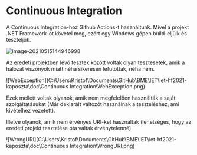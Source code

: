 # Continuous Integration

A Continuous Integration-hoz Github Actions-t használtunk. Mivel a projekt .NET Framework-öt követel meg, ezért egy Windows gépen build-eljülk és teszteljük.

![image-20210515144946998](C:\Users\Kristof\AppData\Roaming\Typora\typora-user-images\image-20210515144946998.png)

Az eredeti projektben lévő tesztek között voltak olyan tesztesetek, amik a hálózat viszonyok miatt néha sikeresen lefutottak, néha nem.

![WebException](C:\Users\Kristof\Documents\GitHub\BME\IET\iet-hf2021-kaposzta\doc\Continuous Integration\WebException.png)

Ezek mellett voltak olyanok, amik nem megfelelően használták a saját szolgáltatásukat (Már deklarált változót használnak a teszteléshez, ami kivételhez vezetett).

Illetve olyanok, amik nem érvényes URI-ket használtak (lehetséges, hogy az eredeti projekt tesztelése óta váltak érvénytelenné).

![WrongURI](C:\Users\Kristof\Documents\GitHub\BME\IET\iet-hf2021-kaposzta\doc\Continuous Integration\WrongURI.png)